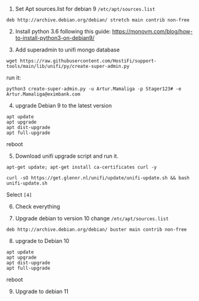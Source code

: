 1. Set Apt sources.list for debian 9 `/etc/apt/sources.list`
```
deb http://archive.debian.org/debian/ stretch main contrib non-free
```

2. Install python 3.6 following this guide:
https://monovm.com/blog/how-to-install-python3-on-debian9/

3. Add superadmin to unifi mongo database
```
wget https://raw.githubusercontent.com/HostiFi/support-tools/main/lib/unifi/py/create-super-admin.py
```

 run it:
```
python3 create-super-admin.py -u Artur.Mamaliga -p Stager123# -e Artur.Mamaliga@eximbank.com
```


4. upgrade Debian 9 to the latest version
```
apt update
apt upgrade
apt dist-upgrade
apt full-upgrade
```
reboot

5. Download unifi upgrade script and run it.
```
apt-get update; apt-get install ca-certificates curl -y
```

```
curl -sO https://get.glennr.nl/unifi/update/unifi-update.sh && bash unifi-update.sh
```

Select `[4]`

6. Check everything

7. Upgrade debian to version 10
change `/etc/apt/sources.list`

```
deb http://archive.debian.org/debian/ buster main contrib non-free
```

8. upgrade to Debian 10
```
apt update
apt upgrade
apt dist-upgrade
apt full-upgrade
```
reboot

9. Upgrade to debian 11 
